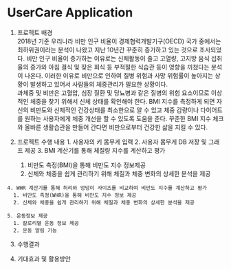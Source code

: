 
# UserCare Application

  1. 프로젝트 배경   
     2018년 기준 우리나라 비만 인구 비율이 경제협력개발기구(OECD) 국가 중에서는 최하위권이라는 분석이 나왔고 지난 10년간 꾸준히 증가하고 있는 것으로 조사되었다. 비만 인구 비율이 증가하는 이유로는 신체활동이 줄고 고열량, 고지방 음식 섭취율의 증가와 아침 결식 및 잦은 회식 등 부적절한 식습관 등이 영향을 끼쳤다는 분석이 나온다. 이러한 이유로 비만으로 인하여 질병 위험과 사망 위험률이 높아지는 상황이 발생하고 있어서 사람들의 체중관리가 필요한 상황이다.       
    과체중 및 비만은 고혈압, 심장 질환 및 당뇨병과 같은 질병의 위험 요소이므로 이상적인 체중을 찾기 위해서 신체 상태를 확인해야 한다. BMI 지수를 측정하게 되면 자신의 비만도와 신체적인 건강상태를 최소한으로 알 수 있고 체중 감량이나 다이어트를 원하는 사용자에게 체중 개선을 할 수 있도록 도움을 준다. 꾸준한 BMI 지수 체크와 올바른 생활습관을 만들어 간다면 비만으로부터 건강한 삶을 지킬 수 있다.

  2. 프로젝트 수행 내용
    1. 사용자의 키 몸무게 입력
    2. 사용자 몸무게 DB 저장 및 그래프 제공
    3. BMI 계산기를 통해 체질량 지수를 계산하고 평가
      1. 비만도 측정(BMI)을 통해 비만도 지수 정보제공
      2. 신체와 체중을 쉽게 관리하기 위해 체질과 체중 변화의 상세한 분석을 제공
      
    4. WHR 계산기를 통해 허리와 엉덩이 사이즈를 비교하여 비만도 지수를 계산하고 평가
      1. 비만도 측정(WHR)을 통해 비만도 지수 정보 제공
      2. 신체와 체중을 쉽게 관리하기 위해 체질과 체중 변화의 상세한 분석을 제공
     
    5. 운동정보 제공
      1. 칼로리별 운동 정보 제공
      2. 운동 알림 기능
      
  3. 수행결과

  4. 기대효과 및 활용방안

